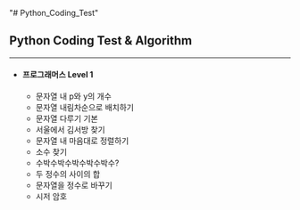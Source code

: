 "# Python_Coding_Test" 
## Python Coding Test & Algorithm
---
* #### 프로그래머스 Level 1
    - 문자열 내 p와 y의 개수
    - 문자열 내림차순으로 배치하기
    - 문자열 다루기 기본
    - 서울에서 김서방 찾기
    - 문자열 내 마음대로 정렬하기
    - 소수 찾기
    - 수박수박수박수박수박수?
    - 두 정수의 사이의 합
    - 문자열을 정수로 바꾸기
    - 시저 암호